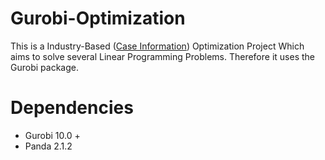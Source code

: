 # Gurobi-Optimization

This is a Industry-Based ([Case Information](Gurobi-Optimization/Data/Industry_based_case.pdf)) Optimization Project Which aims to solve several Linear Programming Problems.
Therefore it uses the Gurobi package. 

# Dependencies
- Gurobi 10.0 + 
- Panda 2.1.2
